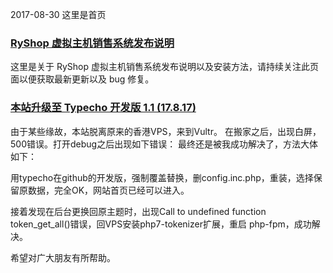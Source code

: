 2017-08-30
这里是首页

### [RyShop 虚拟主机销售系统发布说明](http://127.0.0.1/readme "RyShop-Readme")

这里是关于 RyShop 虚拟主机销售系统发布说明以及安装方法，请持续关注此页面以便获取最新更新以及 bug 修复。

### [本站升级至 Typecho 开发版 1.1 (17.8.17)](http://127.0.0.1/index)

由于某些缘故，本站脱离原来的香港VPS，来到Vultr。
在搬家之后，出现白屏，500错误。打开debug之后出现如下错误：
最终还是被我成功解决了，方法大体如下：

用typecho在github的开发版，强制覆盖替换，删config.inc.php，重装，选择保留原数据，完全OK，网站首页已经可以进入。

接着发现在后台更换回原主题时，出现Call to undefined function token_get_all()错误，回VPS安装php7-tokenizer扩展，重启 php-fpm，成功解决。

希望对广大朋友有所帮助。
